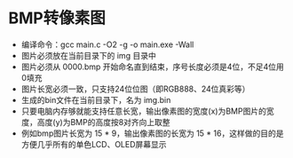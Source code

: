 # BMP转像素图

* 编译命令：gcc main.c -O2 -g -o main.exe -Wall
* 图片必须放在当前目录下的 img 目录中
* 图片必须从 0000.bmp 开始命名直到结束，序号长度必须是4位，不足4位用0填充
* 图片长宽必须一致，只支持24位位图（即RGB888、24位真彩等）
* 生成的bin文件在当前目录下，名为 img.bin
* 只要电脑内存够就能支持任意长宽，输出像素图的宽度(x)为BMP图片的宽度，高度(y)为BMP的高度按8对齐向上取整
* 例如bmp图片长宽为 15 * 9，输出像素图的长宽为 15 * 16，这样做的目的是方便几乎所有的单色LCD、OLED屏幕显示
